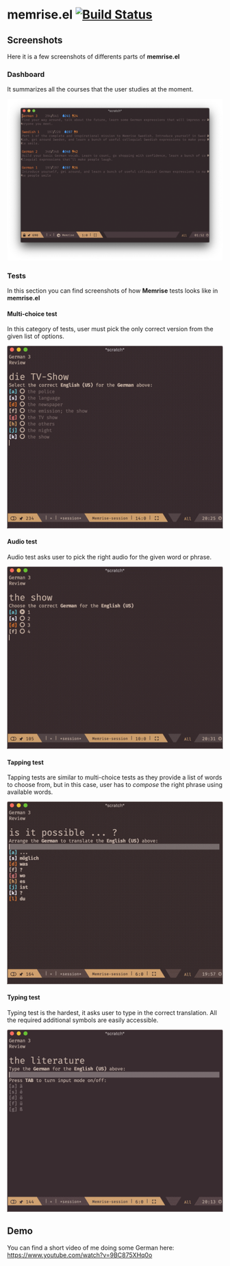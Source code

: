 # memrise.el [![Build Status](https://travis-ci.org/SavchenkoValeriy/memrise.el.svg?branch=master)](https://travis-ci.org/SavchenkoValeriy/memrise.el)

## Screenshots

Here it is a few screenshots of differents parts of **memrise.el**

### Dashboard

It summarizes all the courses that the user studies at the moment.

![Screenshot of a Memrise dashboard](./assets/dashboard.png "Dashboard")

### Tests

In this section you can find screenshots of how **Memrise** tests looks like in **memrise.el**

#### Multi-choice test

In this category of tests, user must pick the only correct version from the given list of options.

<p align="center">
  <img src="./assets/multichoice.gif" width="700" alt="Screenshot of a multi-choice test">
</p>

#### Audio test

Audio test asks user to pick the right audio for the given word or phrase.

<p align="center">
  <img src="./assets/audio.gif" width="700" alt="Screenshot of an audio test">
</p>

#### Tapping test

Tapping tests are similar to multi-choice tests as they provide a list of words to choose from, but in this case, user has to *compose* the right phrase using available words.

<p align="center">
  <img src="./assets/tapping.gif" width="700" alt="Screenshot of a tapping test">
</p>

#### Typing test

Typing test is the hardest, it asks user to type in the correct translation. All the required additional symbols are easily accessible.

<p align="center">
  <img src="./assets/typing.gif" width="700" alt="Screenshot of a typing test">
</p>

## Demo

You can find a short video of me doing some German here: https://www.youtube.com/watch?v=9BC875XHq0o
